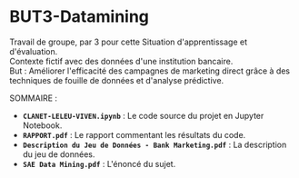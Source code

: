 # BUT3-Datamining
Travail de groupe, par 3 pour cette Situation d'apprentissage et d'évaluation.  
Contexte fictif avec des données d'une institution bancaire.   
But : Améliorer l'efficacité des campagnes de marketing direct grâce à des techniques de fouille de données et d'analyse prédictive.  

SOMMAIRE :
- **`CLANET-LELEU-VIVEN.ipynb`** : Le code source du projet en Jupyter Notebook.
- **`RAPPORT.pdf`** : Le rapport commentant les résultats du code.
- **`Description du Jeu de Données - Bank Marketing.pdf`** : La description du jeu de données.
- **`SAE Data Mining.pdf`** : L'énoncé du sujet.
